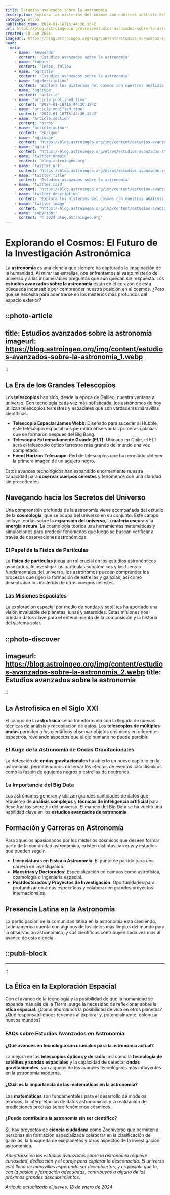 ```yaml
---
title: Estudios avanzados sobre la astronomía
description: Explora los misterios del cosmos con nuestros análisis detallados sobre astronomía avanzada. Descubre el universo y sus maravillas.
category: otros
published_time: 2024-01-18T16:44:36.184Z
url: https://blog.astroingeo.org/otros/estudios-avanzados-sobre-la-astronomia
created: 18 Jan 2024
imageUrl: https://blog.astroingeo.org/img/content/estudios-avanzados-sobre-la-astronomia_1.webp
head:
  meta:
    - name: 'keywords'
      content: 'Estudios avanzados sobre la astronomía'
    - name: 'robots'
      content: 'index, follow'
    - name: 'og:title'
      content: 'Estudios avanzados sobre la astronomía'
    - name: 'og:description'
      content: 'Explora los misterios del cosmos con nuestros análisis detallados sobre astronomía avanzada. Descubre el universo y sus maravillas.'
    - name: 'og:type'
      content: 'article'
    - name: 'article:published_time'
      content: '2024-01-18T16:44:36.184Z'
    - name: 'article:modified_time'
      content: '2024-01-18T16:44:36.184Z'
    - name: 'article:section'
      content: 'otros'
    - name: 'article:author'
      content: 'Enrique'
    - name: 'og:image'
      content: 'https://blog.astroingeo.org/img/content/estudios-avanzados-sobre-la-astronomia_1.webp'
    - name: 'og:url'
      content: 'https://blog.astroingeo.org/otros/estudios-avanzados-sobre-la-astronomia'
    - name: 'twitter:domain'
      content: 'blog.astroingeo.org'
    - name: 'twitter:url'
      content: 'https://blog.astroingeo.org/otros/estudios-avanzados-sobre-la-astronomia'
    - name: 'twitter:title'
      content: 'Estudios avanzados sobre la astronomía'
    - name: 'twitter:card'
      content: 'https://blog.astroingeo.org/img/content/estudios-avanzados-sobre-la-astronomia_1.webp'
    - name: 'twitter:description'
      content: 'Explora los misterios del cosmos con nuestros análisis detallados sobre astronomía avanzada. Descubre el universo y sus maravillas.'
    - name: 'twitter:image'
      content: 'https://blog.astroingeo.org/img/content/estudios-avanzados-sobre-la-astronomia_1.webp'
    - name: 'copyright'
      content: '© 2024 blog.astroingeo.org'
---
```

# Explorando el Cosmos: El Futuro de la Investigación Astronómica

La **astronomía** es una ciencia que siempre ha capturado la imaginación de la humanidad. Al mirar las estrellas, nos enfrentamos al vasto misterio del universo y a las innumerables preguntas que aún quedan sin respuesta. Los **estudios avanzados sobre la astronomía** están en el corazón de esta búsqueda incansable por comprender nuestra posición en el cosmos. ¿Pero qué se necesita para adentrarse en los misterios más profundos del espacio exterior?


::photo-article
---
title: Estudios avanzados sobre la astronomía
imageurl: https://blog.astroingeo.org/img/content/estudios-avanzados-sobre-la-astronomia_1.webp
---
::



## La Era de los Grandes Telescopios

Los **telescopios** han sido, desde la época de Galileo, nuestra ventana al universo. Con tecnología cada vez más sofisticada, los astrónomos de hoy utilizan telescopios terrestres y espaciales que son verdaderas maravillas científicas.

- **Telescopio Espacial James Webb**: Diseñado para suceder al Hubble, este telescopio espacial nos permitirá observar las primeras galaxias que se formaron después del Big Bang.
- **Telescopio Extremadamente Grande (ELT)**: Ubicado en Chile, el ELT será el telescopio óptico terrestre más grande del mundo una vez completado.
- **Event Horizon Telescope**: Red de telescopios que ha permitido obtener la primera imagen de un agujero negro.

Estos avances tecnológicos han expandido enormemente nuestra capacidad para **observar cuerpos celestes** y fenómenos con una claridad sin precedentes.

## Navegando hacia los Secretos del Universo

Una comprensión profunda de la astronomía viene acompañada del estudio de la **cosmología**, que se ocupa del universo en su conjunto. Este campo incluye teorías sobre la **expansión del universo**, la **materia oscura** y la **energía oscura**. La cosmología teórica usa herramientas matemáticas y simulaciones para predecir fenómenos que luego se buscan verificar a través de observaciones astronómicas.

### El Papel de la Física de Partículas

La **física de partículas** juega un rol crucial en los estudios astronómicos avanzados. Al investigar las partículas subatómicas y las fuerzas fundamentales del universo, los astrónomos pueden comprender los procesos que rigen la formación de estrellas y galaxias, así como desentrañar los misterios de otros cuerpos celestes.

### Las Misiones Espaciales

La exploración espacial por medio de sondas y satélites ha aportado una visión invaluable de planetas, lunas y asteroides. Estas misiones nos brindan datos clave para el entendimiento de la composición y la historia del sistema solar.


::photo-discover
---
imageurl: https://blog.astroingeo.org/img/content/estudios-avanzados-sobre-la-astronomia_2.webp
title: Estudios avanzados sobre la astronomía
---
::



## La Astrofísica en el Siglo XXI

El campo de la **astrofísica** se ha transformado con la llegada de nuevas técnicas de análisis y recopilación de datos. Los **telescopios de múltiples ondas** permiten a los científicos observar objetos cósmicos en diferentes espectros, revelando aspectos que el ojo humano no puede percibir.

### El Auge de la Astronomía de Ondas Gravitacionales

La detección de **ondas gravitacionales** ha abierto un nuevo capítulo en la astronomía, permitiéndonos observar los efectos de eventos cataclísmicos como la fusión de agujeros negros o estrellas de neutrones.

### La Importancia del Big Data

Los astrónomos generan y utilizan grandes cantidades de datos que requieren de **análisis complejos** y **técnicas de inteligencia artificial** para descifrar los secretos del universo. El manejo del Big Data se ha vuelto una habilidad clave en los **estudios avanzados de astronomía**.

## Formación y Carreras en Astronomía

Para aquellos apasionados por los misterios cósmicos que deseen formar parte de la comunidad astronómica, existen distintas carreras y estudios que pueden seguir.

- **Licenciaturas en Física o Astronomía**: El punto de partida para una carrera en investigación.
- **Maestrías y Doctorados**: Especialización en campos como astrofísica, cosmología o ingeniería espacial.
- **Postdoctorados y Proyectos de Investigación**: Oportunidades para profundizar en áreas específicas y colaborar en grandes proyectos internacionales.

## Presencia Latina en la Astronomía

La participación de la comunidad latina en la astronomía está creciendo. Latinoamérica cuenta con algunos de los cielos más limpios del mundo para la observación astronómica, y sus científicos contribuyen cada vez más al avance de esta ciencia.


  ::publi-block
  ---
  ---
  ::
  
  

## La Ética en la Exploración Espacial

Con el avance de la tecnología y la posibilidad de que la humanidad se expanda más allá de la Tierra, surge la necesidad de reflexionar sobre la **ética espacial**. ¿Cómo abordamos la posibilidad de vida en otros planetas? ¿Qué responsabilidades tenemos al explorar y, potencialmente, colonizar nuevos mundos?

### FAQs sobre Estudios Avanzados en Astronomía

#### ¿Qué avances en tecnología son cruciales para la astronomía actual?
La mejora en los **telescopios ópticos y de radio**, así como la **tecnología de satélites y sondas espaciales** y la capacidad de detectar **ondas gravitacionales**, son algunos de los avances tecnológicos más influyentes en la astronomía moderna.

#### ¿Cuál es la importancia de las matemáticas en la astronomía?
Las **matemáticas** son fundamentales para el desarrollo de modelos teóricos, la interpretación de datos astronómicos y la realización de predicciones precisas sobre fenómenos cósmicos.

#### ¿Puedo contribuir a la astronomía sin ser científico?
Sí, hay proyectos de **ciencia ciudadana** como Zooniverse que permiten a personas sin formación especializada colaborar en la clasificación de galaxias, la búsqueda de exoplanetas y otros aspectos de la investigación astronómica.

*Adentrarse en los estudios avanzados sobre la astronomía requiere curiosidad, dedicación y el coraje para explorar lo desconocido. El universo está lleno de maravillas esperando ser descubiertas, y es posible que tú, con la pasión y formación adecuadas, contribuyas a alguno de los próximos grandes descubrimientos.*

_Artículo actualizado el jueves, 18 de enero de 2024_